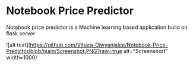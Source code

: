 # Notebook Price Predictor
Notebook price predictor is a Machine learning based application build on flask server

![alt text](https://github.com/Vihara-Diwyanjalee/Notebook-Price-Predictor/blob/main/Screenshot.PNG?raw=true alt="Screenshort" width=1000)
